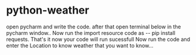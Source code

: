 # python-weather
open pycharm and write the code.
after that open terminal below in the pycharm window.. 
Now run the import resource code as -- pip install requests.
That's it now your code will run sucessfull
Now run the code and enter the Location to know weather that you want to know...
